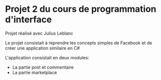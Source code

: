 # Projet 2 du cours de programmation d'interface
Projet réalisé avec Julius Leblanc

Le projet consistait à reprendre les concepts simples de Facebook
et de créer une application similaire en C#

L'application consistait en deux modules:
- La partie post et commentaire
- La partie marketplace
